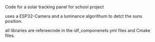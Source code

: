 Code for a solar tracking panel for school project

uses a ESP32-Camera and a luminance algorithum to detct the suns position.

all libraries are refereecnde in the idf_componenets.yml files and Cmake files.

